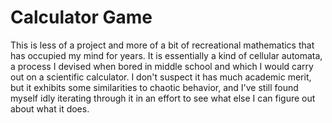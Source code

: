 # Calculator Game

This is less of a project and more of a bit of recreational mathematics that has occupied my mind for years. It is essentially a kind of cellular automata, a process I devised when bored in middle school and which I would carry out on a scientific calculator. I don't suspect it has much academic merit, but it exhibits some similarities to chaotic behavior, and I've still found myself idly iterating through it in an effort to see what else I can figure out about what it does.
